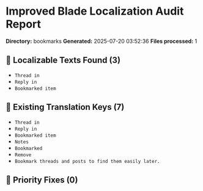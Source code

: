 # Improved Blade Localization Audit Report

**Directory:** bookmarks
**Generated:** 2025-07-20 03:52:36
**Files processed:** 1

## 📝 Localizable Texts Found (3)

- `Thread in`
- `Reply in`
- `Bookmarked item`

## 🔑 Existing Translation Keys (7)

- `Thread in`
- `Reply in`
- `Bookmarked item`
- `Notes`
- `Bookmarked`
- `Remove`
- `Bookmark threads and posts to find them easily later.`

## 🎯 Priority Fixes (0)

